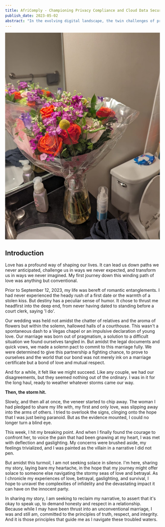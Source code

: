```yaml
---
title: AfriComply - Championing Privacy Compliance and Cloud Data Security in Africa
publish_date: 2023-05-02
abstract: "In the evolving digital landscape, the twin challenges of privacy compliance and data security have taken center stage. Data, often hailed as the new oil, powers organizations' operations, driving the need for robust mechanisms to secure it and comply with the increasing complexity of data protection laws. This paper presents AfriComply, a new project aiming to revolutionize privacy compliance and data security in Africa, and the journey of its founder in creating this comprehensive solution. It offers a segmented analysis of AfriComply's approach towards these challenges and the opportunities it presents."
---
```



<img src="second/flower.jpeg"/>

## Introduction

Love has a profound way of shaping our lives. It can lead us down paths we never anticipated, challenge us in ways we never expected, and transform us in ways we never imagined. My first journey down this winding path of love was anything but conventional.

Prior to September 12, 2023, my life was bereft of romantic entanglements. I had never experienced the heady rush of a first date or the warmth of a stolen kiss. But destiny has a peculiar sense of humor. It chose to thrust me headfirst into the deep end, from never having dated to standing before a court clerk, saying 'I do'.

Our wedding was held not amidst the chatter of relatives and the aroma of flowers but within the solemn, hallowed halls of a courthouse. This wasn't a spontaneous dash to a Vegas chapel or an impulsive declaration of young love. Our marriage was born out of pragmatism, a solution to a difficult situation we found ourselves tangled in. But amidst the legal documents and quick vows, we made a solemn pact to commit to this marriage fully. We were determined to give this partnership a fighting chance, to prove to ourselves and the world that our bond was not merely ink on a marriage certificate but a bond of love and mutual respect.

And for a while, it felt like we might succeed. Like any couple, we had our disagreements, but they seemed nothing out of the ordinary. I was in it for the long haul, ready to weather whatever storms came our way.

**Then, the storm hit.**

Slowly, and then all at once, the veneer started to chip away. The woman I had pledged to share my life with, my first and only love, was slipping away into the arms of others. I tried to overlook the signs, clinging onto the hope that I was just being paranoid. But as the evidence mounted, I could no longer turn a blind eye.

This week, I hit my breaking point. And when I finally found the courage to confront her, to voice the pain that had been gnawing at my heart, I was met with deflection and gaslighting. My concerns were brushed aside, my feelings trivialized, and I was painted as the villain in a narrative I did not pen.

But amidst this turmoil, I am not seeking solace in silence. I'm here, sharing my story, laying bare my heartache, in the hope that my journey might offer solace to someone else navigating the stormy seas of love and betrayal. As I chronicle my experiences of love, betrayal, gaslighting, and survival, I hope to unravel the complexities of infidelity and the devastating impact it can have on the innocent party.

In sharing my story, I am seeking to reclaim my narrative, to assert that it's okay to speak up, to demand honesty and respect in a relationship. Because while I may have been thrust into an unconventional marriage, I was and still am, committed to the principles of truth, respect, and integrity. And it is those principles that guide me as I navigate these troubled waters.
